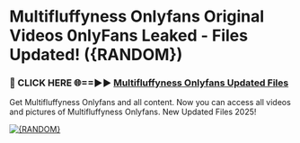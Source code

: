 # Multifluffyness Onlyfans Original Videos 0nlyFans Leaked - Files Updated! ({RANDOM})

<h3>🔴 CLICK HERE 🌐==►► <a href="https://betterlinks.top/A2PfLJ" rel="nofollow">Multifluffyness Onlyfans Updated Files</a></h3>

Get Multifluffyness Onlyfans and all content. Now you can access all videos and pictures of Multifluffyness Onlyfans. New Updated Files 2025!

[![{RANDOM}](https://i.imgur.com/ppqm5kG.gif)](https://betterlinks.top/A2PfLJ)
